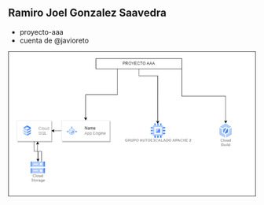 ## Ramiro Joel Gonzalez Saavedra

 - proyecto-aaa
 - cuenta de @javioreto


 [![img proyecto](https://github.com/KeepCodingCloudDevops7/GCP-Ramiro-Joel-Mexico/blob/main/practica-gcp.png)](https://github.com/KeepCodingCloudDevops7/GCP-Ramiro-Joel-Mexico/blob/main/practica-gcp.png)
